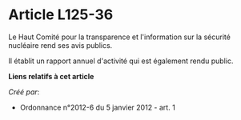 # Article L125-36

Le Haut Comité pour la transparence et l'information sur la sécurité nucléaire rend ses avis publics. 

Il établit un rapport annuel d'activité qui est également rendu public.

**Liens relatifs à cet article**

_Créé par_:

  - Ordonnance n°2012-6 du 5 janvier 2012 - art. 1
